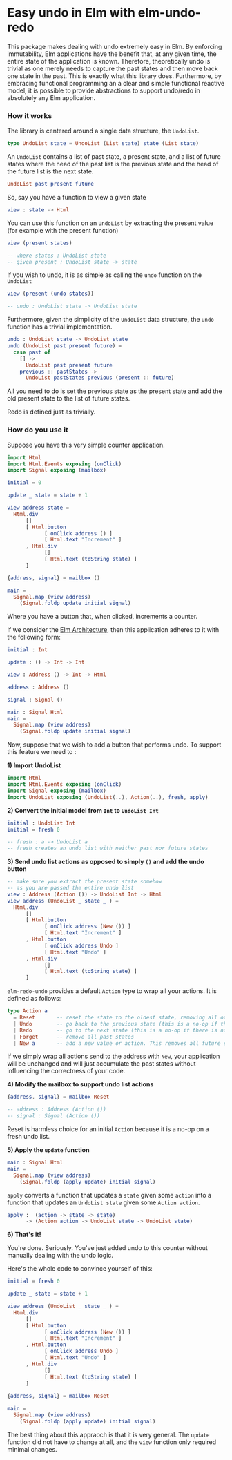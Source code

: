# Easy undo in Elm with elm-undo-redo

This package makes dealing with undo extremely easy in Elm. By enforcing immutability, Elm applications
have the benefit that, at any given time, the entire state of the application is known. Therefore, theoretically 
undo is trivial as one merely needs to capture the past states and then move back one state in the past. This is 
exactly what this library does. Furthermore, by embracing functional programming an a clear and simple functional 
reactive model, it is possible to provide abstractions to support undo/redo in absolutely any Elm application.


### How it works

The library is centered around a single data structure, the `UndoList`.

```elm
type UndoList state = UndoList (List state) state (List state)
```

An `UndoList` contains a list of past state, a present state, and a list of future states where the head of 
the past list is the previous state and the head of the future list is the next state.

```elm
UndoList past present future
```

So, say you have a function to view a given state

```elm
view : state -> Html
```

You can use this function on an `UndoList` by extracting the present value (for example with the present function)

```elm
view (present states)

-- where states : UndoList state
-- given present : UndoList state -> state
```

If you wish to undo, it is as simple as calling the `undo` function on the `UndoList`

```elm
view (present (undo states))

-- undo : UndoList state -> UndoList state
```

Furthermore, given the simplicity of the `UndoList` data structure, the `undo` function has a trivial 
implementation.

```elm
undo : UndoList state -> UndoList state
undo (UndoList past present future) = 
  case past of 
    [] -> 
      UndoList past present future
    previous :: pastStates ->
      UndoList pastStates previous (present :: future)
```

All you need to do is set the previous state as the present state and add the old present state to the list of 
future states.

Redo is defined just as trivially. 

### How do you use it

Suppose you have this very simple counter application.

```elm
import Html
import Html.Events exposing (onClick)
import Signal exposing (mailbox)

initial = 0

update _ state = state + 1

view address state = 
  Html.div 
      []
      [ Html.button 
            [ onClick address () ]
            [ Html.text "Increment" ]
      , Html.div 
            []
            [ Html.text (toString state) ]
      ]

{address, signal} = mailbox ()

main = 
  Signal.map (view address)
    (Signal.foldp update initial signal)
```

Where you have a button that, when clicked, increments a counter. 

If we consider the [Elm Architecture](https://github.com/evancz/elm-architecture-tutorial), then this application
adheres to it with the following form:

```elm
initial : Int 

update : () -> Int -> Int 

view : Address () -> Int -> Html 

address : Address ()

signal : Signal ()

main : Signal Html
main = 
  Signal.map (view address)
    (Signal.foldp update initial signal)
```


Now, suppose that we wish to add a button that performs undo. To support this feature we need to :

**1) Import UndoList**

```elm
import Html
import Html.Events exposing (onClick)
import Signal exposing (mailbox)
import UndoList exposing (UndoList(..), Action(..), fresh, apply)
```

**2) Convert the initial model from `Int` to `UndoList Int`**

```elm
initial : UndoList Int 
initial = fresh 0

-- fresh : a -> UndoList a
-- fresh creates an undo list with neither past nor future states
```

**3) Send undo list actions as opposed to simply `()` and add the undo button**

```elm
-- make sure you extract the present state somehow
-- as you are passed the entire undo list
view : Address (Action ()) -> UndoList Int -> Html
view address (UndoList _ state _ ) = 
  Html.div 
      []
      [ Html.button 
            [ onClick address (New ()) ]
            [ Html.text "Increment" ]
      , Html.button 
            [ onClick address Undo ]
            [ Html.text "Undo" ]
      , Html.div 
            []
            [ Html.text (toString state) ] 
      ]
```

`elm-redo-undo` provides a default `Action` type to wrap all your actions. It is defined as follows:

```elm
type Action a 
  = Reset       -- reset the state to the oldest state, removing all other states 
  | Undo        -- go back to the previous state (this is a no-op if there is no such state)
  | Redo        -- go to the next state (this is a no-op if there is no such state)
  | Forget      -- remove all past states
  | New a       -- add a new value or action. This removes all future states
```

If we simply wrap all actions send to the address with `New`, your application will be unchanged and will 
just accumulate the past states without influencing the correctness of your code. 


**4) Modify the mailbox to support undo list actions**

```elm
{address, signal} = mailbox Reset

-- address : Address (Action ())
-- signal : Signal (Action ())
```

Reset is harmless choice for an initial `Action` because it is a no-op on a fresh undo list.


**5) Apply the `update` function**

```elm
main : Signal Html
main = 
  Signal.map (view address)
    (Signal.foldp (apply update) initial signal)
```

`apply` converts a function that updates a `state` given some `action` into a function that updates an 
`UndoList state` given some `Action action`.

```elm
apply :  (action -> state -> state) 
      -> (Action action -> UndoList state -> UndoList state)
```

**6) That's it!**

You're done. Seriously. You've just added undo to this counter without manually dealing with the undo logic. 


Here's the whole code to convince yourself of this:

```elm
initial = fresh 0

update _ state = state + 1

view address (UndoList _ state _ ) = 
  Html.div 
      []
      [ Html.button 
            [ onClick address (New ()) ]
            [ Html.text "Increment" ]
      , Html.button 
            [ onClick address Undo ]
            [ Html.text "Undo" ]
      , Html.div 
            []
            [ Html.text (toString state) ] 
      ]
      
{address, signal} = mailbox Reset

main = 
  Signal.map (view address)
    (Signal.foldp (apply update) initial signal)
```

The best thing about this appraoch is that it is very general. The `update` function did not have to change
at all, and the `view` function only required minimal changes. 
